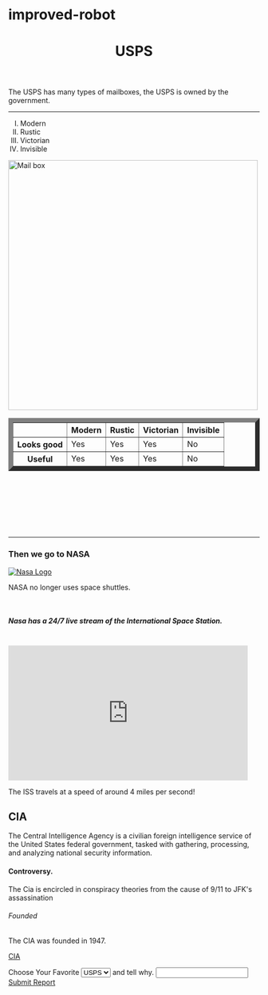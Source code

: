 # improved-robot

<!DOCTYPE HTML>
<html>
<head>
<title>GOVERNMENT</title>


  <meta charset="UTF-8">
  <meta name="description" content="SPACE RACE CHASE">
  <meta name="keywords" content="Mailboxes,Mailbox,Nasa,CIA,Space Shuttles,JFK">
  <meta name="author" content="Empty Engineering">
<link rel="stylesheet" href="https://maxcdn.bootstrapcdn.com/bootstrap/3.3.7/css/bootstrap.min.css">




</head>



<body>
<header>
<h1>USPS</h1>
</header>
<div class="lazer">
<p>The USPS has many types of mailboxes, the USPS is owned by the government.</p>
<hr>
<aside>
<ol type="I">
<li>Modern</li>
<li>Rustic</li>
<li>Victorian</li>
<li>Invisible</li>
</ol>
</div>

<a href="https://en.wikipedia.org/wiki/Letter_box" target="_blank" >
<img src="http://doctoroddjob.com/communities/4/000/000/218/564//images/698902.jpg" alt="Mail box" height=500px align="baseline">
</a>
<div id="tableid11341">
<table border="9.872365">
<tr>
<th>      </th>
<th>Modern</th>
<th>Rustic</th>
<th>Victorian</th>
<th>Invisible</th>
</tr>
<tr>
<th>Looks good</th>
<td>Yes</td>
<td>Yes</td>
<td>Yes</td>
<td>No</td>
</tr>
<tr>
<th>Useful</th>
<td>Yes</td>
<td>Yes</td>
<td>Yes</td>
<td>No</td>
</tr>
</table>
</div>



<br />
<br />
<br />
<br />
<br />
<br />
<hr>
<div class="nasa">
<h3>Then we go to NASA</h3>
<a href="https://www.nasa.gov/" target="_blank"><img src="https://encrypted-tbn0.gstatic.com/images?q=tbn:ANd9GcRCBYycm791j-fgPOVFx08I6DQXtr28dssvAMp5A7_Lz8xctMQe" alt="Nasa Logo">
</a>
<p>NASA no longer uses space shuttles.</p>
<br />
<h5>Nasa has a 24/7 live stream of the International Space Station.</h5>
<br   />
<iframe width="480" height="270" src="https://www.ustream.tv/embed/17074538?html5ui" scrolling="no" allowfullscreen webkitallowfullscreen frameborder="0" style="border: 0 none transparent;" ></iframe>
<p>The ISS travels at a speed of around 4 miles per second!</p>
</div>
<div class="web-information-cia">
<h2>CIA</h2>
<div class="ciap1">
<p>The Central Intelligence Agency is a civilian foreign intelligence service of the United States federal government, tasked with gathering, processing, and analyzing national security information.</p>
</div>
<h4>Controversy.</h4>
<p>The Cia is encircled in conspiracy theories from the cause of 9/11 to JFK's assassination</p>
<h6>Founded</h6>
<p>The CIA was founded in 1947.<p>
<a href="http://www.cia.gov">CIA</a>
</div>
<div class="decischoice">
<label for="sel1">Choose Your Favorite</label>
<select class="form-control" id="sel1">
<option>USPS</option>
<option>NASA</option>
<option>CIA</option>
</select>
<label for="input1">and tell why.</label>
<input class="question" id="input1" type="text">
<a href="#" role="button">Submit Report</a>

</div
</body>
</html>



